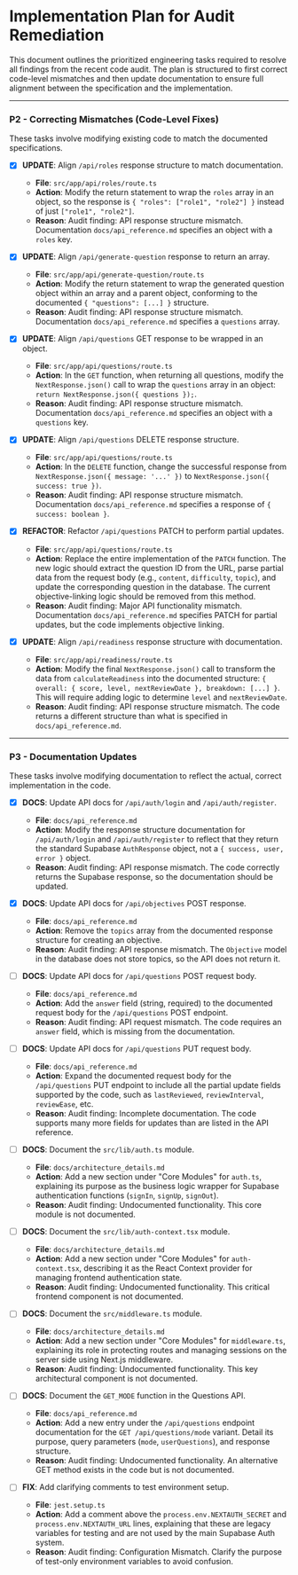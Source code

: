 # Implementation Plan for Audit Remediation

This document outlines the prioritized engineering tasks required to resolve all findings from the recent code audit. The plan is structured to first correct code-level mismatches and then update documentation to ensure full alignment between the specification and the implementation.

---

### P2 - Correcting Mismatches (Code-Level Fixes)

These tasks involve modifying existing code to match the documented specifications.

- [x] **UPDATE**: Align `/api/roles` response structure to match documentation.
    - **File**: `src/app/api/roles/route.ts`
    - **Action**: Modify the return statement to wrap the `roles` array in an object, so the response is `{ "roles": ["role1", "role2"] }` instead of just `["role1", "role2"]`.
    - **Reason**: Audit finding: API response structure mismatch. Documentation `docs/api_reference.md` specifies an object with a `roles` key.

- [x] **UPDATE**: Align `/api/generate-question` response to return an array.
    - **File**: `src/app/api/generate-question/route.ts`
    - **Action**: Modify the return statement to wrap the generated question object within an array and a parent object, conforming to the documented `{ "questions": [...] }` structure.
    - **Reason**: Audit finding: API response structure mismatch. Documentation `docs/api_reference.md` specifies a `questions` array.

- [x] **UPDATE**: Align `/api/questions` GET response to be wrapped in an object.
    - **File**: `src/app/api/questions/route.ts`
    - **Action**: In the `GET` function, when returning all questions, modify the `NextResponse.json()` call to wrap the `questions` array in an object: `return NextResponse.json({ questions });`.
    - **Reason**: Audit finding: API response structure mismatch. Documentation `docs/api_reference.md` specifies an object with a `questions` key.

- [x] **UPDATE**: Align `/api/questions` DELETE response structure.
    - **File**: `src/app/api/questions/route.ts`
    - **Action**: In the `DELETE` function, change the successful response from `NextResponse.json({ message: '...' })` to `NextResponse.json({ success: true })`.
    - **Reason**: Audit finding: API response structure mismatch. Documentation `docs/api_reference.md` specifies a response of `{ success: boolean }`.

- [x] **REFACTOR**: Refactor `/api/questions` PATCH to perform partial updates.
    - **File**: `src/app/api/questions/route.ts`
    - **Action**: Replace the entire implementation of the `PATCH` function. The new logic should extract the question ID from the URL, parse partial data from the request body (e.g., `content`, `difficulty`, `topic`), and update the corresponding question in the database. The current objective-linking logic should be removed from this method.
    - **Reason**: Audit finding: Major API functionality mismatch. Documentation `docs/api_reference.md` specifies PATCH for partial updates, but the code implements objective linking.

- [x] **UPDATE**: Align `/api/readiness` response structure with documentation.
    - **File**: `src/app/api/readiness/route.ts`
    - **Action**: Modify the final `NextResponse.json()` call to transform the data from `calculateReadiness` into the documented structure: `{ overall: { score, level, nextReviewDate }, breakdown: [...] }`. This will require adding logic to determine `level` and `nextReviewDate`.
    - **Reason**: Audit finding: API response structure mismatch. The code returns a different structure than what is specified in `docs/api_reference.md`.

---

### P3 - Documentation Updates

These tasks involve modifying documentation to reflect the actual, correct implementation in the code.

- [x] **DOCS**: Update API docs for `/api/auth/login` and `/api/auth/register`.
    - **File**: `docs/api_reference.md`
    - **Action**: Modify the response structure documentation for `/api/auth/login` and `/api/auth/register` to reflect that they return the standard Supabase `AuthResponse` object, not a `{ success, user, error }` object.
    - **Reason**: Audit finding: API response mismatch. The code correctly returns the Supabase response, so the documentation should be updated.

- [x] **DOCS**: Update API docs for `/api/objectives` POST response.
    - **File**: `docs/api_reference.md`
    - **Action**: Remove the `topics` array from the documented response structure for creating an objective.
    - **Reason**: Audit finding: API response mismatch. The `Objective` model in the database does not store topics, so the API does not return it.

- [ ] **DOCS**: Update API docs for `/api/questions` POST request body.
    - **File**: `docs/api_reference.md`
    - **Action**: Add the `answer` field (string, required) to the documented request body for the `/api/questions` POST endpoint.
    - **Reason**: Audit finding: API request mismatch. The code requires an `answer` field, which is missing from the documentation.

- [ ] **DOCS**: Update API docs for `/api/questions` PUT request body.
    - **File**: `docs/api_reference.md`
    - **Action**: Expand the documented request body for the `/api/questions` PUT endpoint to include all the partial update fields supported by the code, such as `lastReviewed`, `reviewInterval`, `reviewEase`, etc.
    - **Reason**: Audit finding: Incomplete documentation. The code supports many more fields for updates than are listed in the API reference.

- [ ] **DOCS**: Document the `src/lib/auth.ts` module.
    - **File**: `docs/architecture_details.md`
    - **Action**: Add a new section under "Core Modules" for `auth.ts`, explaining its purpose as the business logic wrapper for Supabase authentication functions (`signIn`, `signUp`, `signOut`).
    - **Reason**: Audit finding: Undocumented functionality. This core module is not documented.

- [ ] **DOCS**: Document the `src/lib/auth-context.tsx` module.
    - **File**: `docs/architecture_details.md`
    - **Action**: Add a new section under "Core Modules" for `auth-context.tsx`, describing it as the React Context provider for managing frontend authentication state.
    - **Reason**: Audit finding: Undocumented functionality. This critical frontend component is not documented.

- [ ] **DOCS**: Document the `src/middleware.ts` module.
    - **File**: `docs/architecture_details.md`
    - **Action**: Add a new section under "Core Modules" for `middleware.ts`, explaining its role in protecting routes and managing sessions on the server side using Next.js middleware.
    - **Reason**: Audit finding: Undocumented functionality. This key architectural component is not documented.

- [ ] **DOCS**: Document the `GET_MODE` function in the Questions API.
    - **File**: `docs/api_reference.md`
    - **Action**: Add a new entry under the `/api/questions` endpoint documentation for the `GET /api/questions/mode` variant. Detail its purpose, query parameters (`mode`, `userQuestions`), and response structure.
    - **Reason**: Audit finding: Undocumented functionality. An alternative GET method exists in the code but is not documented.

- [ ] **FIX**: Add clarifying comments to test environment setup.
    - **File**: `jest.setup.ts`
    - **Action**: Add a comment above the `process.env.NEXTAUTH_SECRET` and `process.env.NEXTAUTH_URL` lines, explaining that these are legacy variables for testing and are not used by the main Supabase Auth system.
    - **Reason**: Audit finding: Configuration Mismatch. Clarify the purpose of test-only environment variables to avoid confusion.